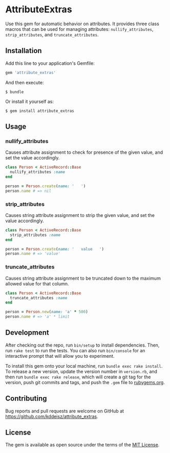 # AttributeExtras

Use this gem for automatic behavior on attributes. It provides three class macros that can be used for managing attributes: `nullify_attributes`, `strip_attributes`, and `truncate_attributes`.

## Installation

Add this line to your application's Gemfile:

```ruby
gem 'attribute_extras'
```

And then execute:

    $ bundle

Or install it yourself as:

    $ gem install attribute_extras

## Usage

### nullify_attributes

Causes attribute assignment to check for presence of the given value, and set the value accordingly.

```ruby
class Person < ActiveRecord::Base
  nullify_attributes :name
end

person = Person.create(name: '   ')
person.name # => nil
```

### strip_attributes

Causes string attribute assignment to strip the given value, and set the value accordingly.

```ruby
class Person < ActiveRecord::Base
  strip_attributes :name
end

person = Person.create(name: '   value   ')
person.name # => 'value'
```

### truncate_attributes

Causes string attribute assignment to be truncated down to the maximum allowed value for that column.

```ruby
class Person < ActiveRecord::Base
  truncate_attributes :name
end

person = Person.new(name: 'a' * 500)
person.name # => 'a' * limit
```

## Development

After checking out the repo, run `bin/setup` to install dependencies. Then, run `rake test` to run the tests. You can also run `bin/console` for an interactive prompt that will allow you to experiment.

To install this gem onto your local machine, run `bundle exec rake install`. To release a new version, update the version number in `version.rb`, and then run `bundle exec rake release`, which will create a git tag for the version, push git commits and tags, and push the `.gem` file to [rubygems.org](https://rubygems.org).

## Contributing

Bug reports and pull requests are welcome on GitHub at https://github.com/kddeisz/attribute_extras.

## License

The gem is available as open source under the terms of the [MIT License](https://opensource.org/licenses/MIT).
